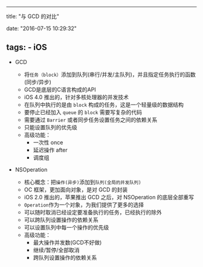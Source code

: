 
---
title: "与 GCD 的对比"

date: "2016-07-15 10:29:32"

tags: 
    - iOS
---
* GCD
    * 将`任务（block）`添加到队列(串行/并发/主队列)，并且指定任务执行的函数(同步/异步)
    * GCD是底层的C语言构成的API
    * iOS 4.0 推出的，针对多核处理器的并发技术
    * 在队列中执行的是由 `block` 构成的任务，这是一个轻量级的数据结构
    * 要停止已经加入 `queue` 的 `block` 需要写复杂的代码
    * 需要通过 `Barrier` 或者同步任务设置任务之间的依赖关系
    * 只能设置队列的优先级
    * 高级功能：
        * 一次性 once
        * 延迟操作 after
        * 调度组

* NSOperation
    * 核心概念：把`操作(异步)`添加到`队列(全局的并发队列)`
    * OC 框架，更加面向对象，是对 GCD 的封装
    * iOS 2.0 推出的，苹果推出 GCD 之后，对 NSOperation 的底层全部重写
    * `Operation`作为一个对象，为我们提供了更多的选择
    * 可以随时取消已经设定要准备执行的任务，已经执行的除外
    * 可以跨队列设置操作的依赖关系
    * 可以设置队列中每一个操作的优先级
    * 高级功能：
        * 最大操作并发数(GCD不好做)
        * 继续/暂停/全部取消
        * 跨队列设置操作的依赖关系
<!-- more --> 